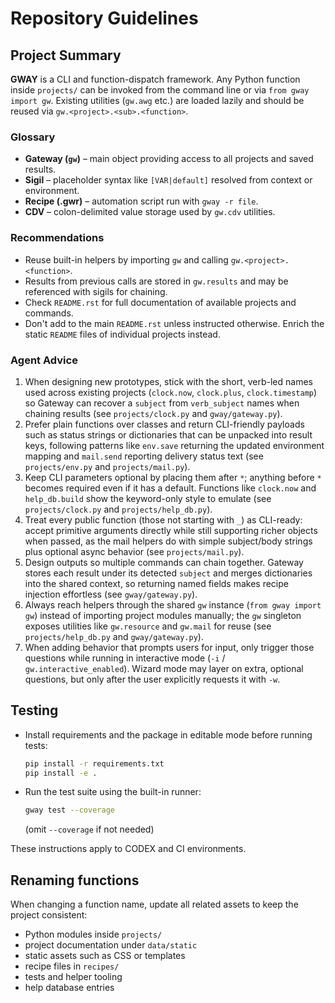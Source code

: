 # Repository Guidelines

## Project Summary
**GWAY** is a CLI and function-dispatch framework. Any Python function inside
`projects/` can be invoked from the command line or via ``from gway import gw``.
Existing utilities (``gw.awg`` etc.) are loaded lazily and should be reused via
``gw.<project>.<sub>.<function>``.

### Glossary
* **Gateway (`gw`)** – main object providing access to all projects and saved results.
* **Sigil** – placeholder syntax like ``[VAR|default]`` resolved from context or environment.
* **Recipe (.gwr)** – automation script run with ``gway -r file``.
* **CDV** – colon-delimited value storage used by ``gw.cdv`` utilities.

### Recommendations
* Reuse built-in helpers by importing ``gw`` and calling ``gw.<project>.<function>``.
* Results from previous calls are stored in ``gw.results`` and may be referenced with sigils for chaining.
* Check ``README.rst`` for full documentation of available projects and commands.
* Don't add to the main ``README.rst`` unless instructed otherwise. Enrich the
  static ``README`` files of individual projects instead.

### Agent Advice
1. When designing new prototypes, stick with the short, verb-led names used across existing projects (``clock.now``, ``clock.plus``, ``clock.timestamp``) so Gateway can recover a ``subject`` from ``verb_subject`` names when chaining results (see ``projects/clock.py`` and ``gway/gateway.py``).
2. Prefer plain functions over classes and return CLI-friendly payloads such as status strings or dictionaries that can be unpacked into result keys, following patterns like ``env.save`` returning the updated environment mapping and ``mail.send`` reporting delivery status text (see ``projects/env.py`` and ``projects/mail.py``).
3. Keep CLI parameters optional by placing them after ``*``; anything before ``*`` becomes required even if it has a default. Functions like ``clock.now`` and ``help_db.build`` show the keyword-only style to emulate (see ``projects/clock.py`` and ``projects/help_db.py``).
4. Treat every public function (those not starting with ``_``) as CLI-ready: accept primitive arguments directly while still supporting richer objects when passed, as the mail helpers do with simple subject/body strings plus optional async behavior (see ``projects/mail.py``).
5. Design outputs so multiple commands can chain together. Gateway stores each result under its detected ``subject`` and merges dictionaries into the shared context, so returning named fields makes recipe injection effortless (see ``gway/gateway.py``).
6. Always reach helpers through the shared ``gw`` instance (``from gway import gw``) instead of importing project modules manually; the ``gw`` singleton exposes utilities like ``gw.resource`` and ``gw.mail`` for reuse (see ``projects/help_db.py`` and ``gway/gateway.py``).
7. When adding behavior that prompts users for input, only trigger those questions while running in interactive mode (``-i`` / ``gw.interactive_enabled``). Wizard mode may layer on extra, optional questions, but only after the user explicitly requests it with ``-w``.

## Testing
- Install requirements and the package in editable mode before running tests:
  ```bash
  pip install -r requirements.txt
  pip install -e .
  ```
- Run the test suite using the built-in runner:
  ```bash
  gway test --coverage
  ```
  (omit `--coverage` if not needed)

These instructions apply to CODEX and CI environments.
## Renaming functions
When changing a function name, update all related assets to keep the project consistent:
- Python modules inside `projects/`
- project documentation under `data/static`
- static assets such as CSS or templates
- recipe files in `recipes/`
- tests and helper tooling
- help database entries
